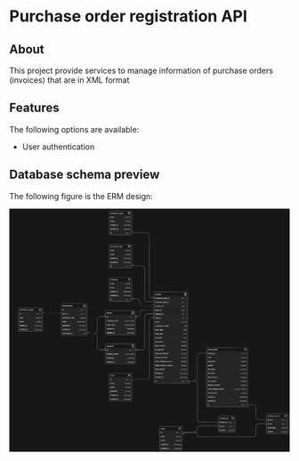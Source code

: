 # Purchase order registration API

## About

This project provide services to manage information of purchase orders (invoices) that are in XML format

## Features

The following options are available:

- User authentication

## Database schema preview

The following figure is the ERM design:

![db-erm](./public/assets/images/erm-database-diagram.svg)
